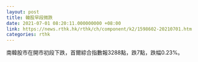 ```yaml
---
layout: post
title: 韓股早段微跌
date: 2021-07-01 08:20:11.000000000 +08:00
link: https://news.rthk.hk/rthk/ch/component/k2/1598602-20210701.htm
categories: rthk
---
```


南韓股市在開市初段下跌，首爾綜合指數報3288點，跌7點，跌幅0.23%。

